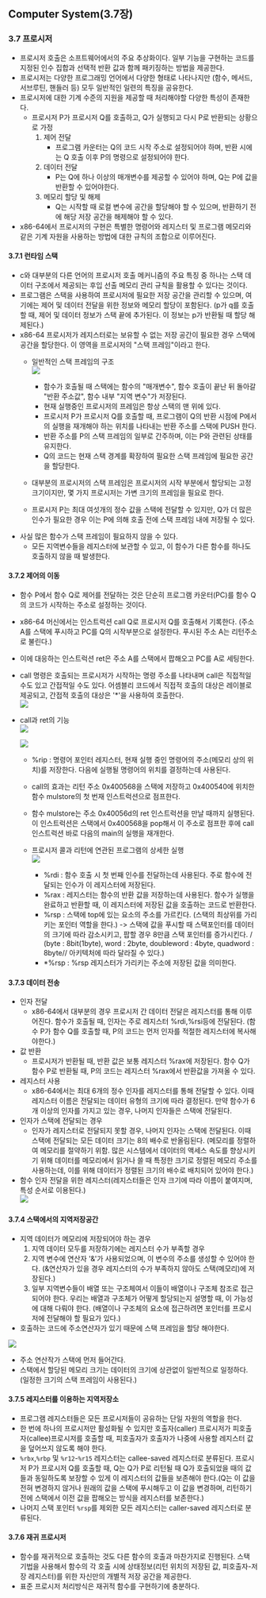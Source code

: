 ## Computer System(3.7장)   

### 3.7 프로시저   
* 프로시저 호출은 소프트웨어에서의 주요 추상화이다. 일부 기능을 구현하는 코드를 지정된 인수 집합과 선택적 반환 값과 함께 패키징하는 방법을 제공한다.    
* 프로시저는 다양한 프로그래밍 언어에서 다양한 형태로 나타나지만 (함수, 메서드, 서브루틴, 핸들러 등) 모두 일반적인 일련의 특징을 공유한다.  
* 프로시저에 대한 기계 수준의 지원을 제공할 때 처리해야할 다양한 특성이 존재한다. 
    * 프로시저 P가 프로시저 Q를 호출하고, Q가 실행되고 다시 P로 반환되는 상황으로 가정   
        1) 제어 전달   
            * 프로그램 카운터는 Q의 코드 시작 주소로 설정되어야 하며, 반환 시에는 Q 호출 이후 P의 명령으로 설정되어야 한다.  
        2) 데이터 전달   
            * P는 Q에 하나 이상의 매개변수를 제공할 수 있어야 하며, Q는 P에 값을 반환할 수 있어야한다.    
        3) 메모리 할당 및 해제   
            * Q는 시작할 때 로컬 변수에 공간을 할당해야 할 수 있으며, 반환하기 전에 해당 저장 공간을 해제해야 할 수 있다.   
* x86-64에서 프로시저의 구현은 특별한 명령어와 레지스터 및 프로그램 메모리와 같은 기계 자원을 사용하는 방법에 대한 규칙의 조합으로 이루어진다.   

#### 3.7.1 런타임 스택   
* c와 대부분의 다른 언어의 프로시저 호출 메커니즘의 주요 특징 중 하나는 스택 데이터 구조에서 제공되는 후입 선출 메모리 관리 규칙을 활용할 수 있다는 것이다.   
* 프로그램은 스택을 사용하여 프로시저에 필요한 저장 공간을 관리할 수 있으며, 여기에는 제어 및 데이터 전달을 위한 정보와 메모리 할당이 포함된다.  (p가 q를 호출할 때, 제어 및 데이터 정보가 스택 끝에 추가된다. 이 정보는 p가 반환될 때 할당 해제된다.)   
* x86-64 프로시저가 레지스터로는 보유할 수 없는 저장 공간이 필요한 경우 스택에 공간을 할당한다. 이 영역을 프로시저의 "스택 프레임"이라고 한다.   
    * 일반적인 스택 프레임의 구조   
        <img src="./img/image9.png">    

        * 함수가 호출될 때 스택에는 함수의 "매개변수", 함수 호출이 끝난 뒤 돌아갈 "반환 주소값", 함수 내부 "지역 변수"가 저장된다. 
        * 현재 실행중인 프로시저의 프레임은 항상 스택의 맨 위에 있다.  
        * 프로시저 P가 프로시저 Q를 호출할 때, 프로그램이 Q의 반환 시점에 P에서의 실행을 재개해야 하는 위치를 나타내는 반환 주소를 스택에 PUSH 한다.   
        * 반환 주소를 P의 스택 프레임의 일부로 간주하며, 이는 P와 관련된 상태를 유지한다.  
        * Q의 코드는 현재 스택 경계를 확장하여 필요한 스택 프레임에 필요한 공간을 할당한다.  
    * 대부분의 프로시저의 스택 프레임은 프로시저의 시작 부분에서 할당되는 고정 크기이지만, 몇 가지 프로시저는 가변 크기의 프레임을 필요로 한다.   
    * 프로시저 P는 최대 여섯개의 정수 값을 스택에 전달할 수 있지만, Q가 더 많은 인수가 필요한 경우 이는 P에 의해 호출 전에 스택 프레임 내에 저장될 수 있다.   
* 사실 많은 함수가 스택 프레임이 필요하지 않을 수 있다.   
    * 모든 지역변수들을 레지스터에 보관할 수 있고, 이 함수가 다른 함수를 하나도 호출하지 않을 때 발생한다.   

#### 3.7.2 제어의 이동  
* 함수 P에서 함수 Q로 제어를 전달하는 것은 단순히 프로그램 카운터(PC)를 함수 Q의 코드가 시작하는 주소로 설정하는 것이다.  
* x86-64 머신에서는 인스트럭션 call Q로 프로시저 Q를 호출해서 기록한다. (주소 A를 스택에 푸시하고 PC를 Q의 시작부분으로 설정한다. 푸시된 주소 A는 리턴주소로 불린다.)    
* 이에 대응하는 인스트럭션 ret은 주소 A를 스택에서 팝해오고 PC를 A로 세팅한다.         
* call 명령은 호출되는 프로시저가 시작하는 명령 주소를 나타내며 call은 직접적일 수도 있고 간접적일 수도 있다. 어셈블리 코드에서 직접적 호출의 대상은 레이블로 제공되고, 간접적 호출의 대상은 '*'을 사용하여 호출한다.   
    <img src="./img/image10.png">   

* call과 ret의 기능   
    <img src="./img/image12.png">   

    <img src="./img/image11.png">   

    * %rip : 명령어 포인터 레지스터, 현재 실행 중인 명령어의 주소(메모리 상의 위치)를 저장한다. 다음에 실행될 명령어의 위치를 결정하는데 사용된다.  
    * call의 효과는 리턴 주소 0x400568을 스택에 저장하고 0x400540에 위치한 함수 mulstore의 첫 번재 인스트럭션으로 점프한다.   
    * 함수 mulstore는 주소 0x40056d의 ret 인스트럭션을 만날 때까지 실행된다.  이 인스트럭션은 스택에서 0x400568을 pop해서 이 주소로 점프한 후에 call 인스트럭션 바로 다음의 main의 실행을 재개한다.   

    * 프로시저 콜과 리턴에 연관된 프로그램의 상세한 실행   
        <img src="./img/image13.png">    

        * %rdi : 함수 호출 시 첫 번째 인수를 전달하는데 사용된다. 주로 함수에 전달되는 인수가 이 레지스터에 저장된다.   
        * %rax : 레지스터는 함수의 반환 값을 저장하는데 사용된다. 함수가 실행을 완료하고 반환할 때, 이 레지스터에 저장된 값을 호출하는 코드로 반환한다.  
        * %rsp : 스택에 top에 있는 요소의 주소를 가르킨다. (스택의 최상위를 가리키는 포인터 역할을 한다.) -> 스택에 값을 푸시할 때 스택포인터를 데이터의 크기에 따라 감소시키고, 팝할 경우 8만큼 스택 포인터를 증가시킨다. / (byte : 8bit(1byte), word : 2byte, doubleword : 4byte, quadword : 8byte// 아키텍처에 따라 달라질 수 있다.) 
        * *%rsp : %rsp 레지스터가 가리키는 주소에 저장된 값을 의미한다.   

#### 3.7.3 데이터 전송   
* 인자 전달  
    * x86-64에서 대부분의 경우 프로시저 간 데이터 전달은 레지스터를 통해 이루어진다. 함수가 호출될 때, 인자는 주로 레지스터 %rdi,%rsi등에 전달된다. (함수 P가 함수 Q를 호출할 때, P의 코드는 먼저 인자를 적절한 레지스터에 복사해야한다.)        
* 값 반환  
    * 프로시저가 반환될 때, 반환 값은 보통 레지스터 %rax에 저장된다. 함수 Q가 함수 P로 반환될 때, P의 코드는 레지스터 %rax에서 반환값을 가져올 수 있다.  
* 레지스터 사용    
    * x86-64에서는 최대 6개의 정수 인자를 레지스터를 통해 전달할 수 있다. 이때 레지스터 이름은 전달되는 데이터 유형의 크기에 따라 결정된다. 만약 함수가 6개 이상의 인자를 가지고 있는 경우, 나머지 인자들은 스택에 전달된다.  
* 인자가 스택에 전달되는 경우   
    * 인자가 레지스터로 전달되지 못할 경우, 나머지 인자는 스택에 전달된다. 이때 스택에 전달되는 모든 데이터 크기는 8의 배수로 반올림된다. (메모리를 정렬하여 메모리를 절약하기 위함. 많은 시스템에서 데이터의 액세스 속도를 향상시키기 위해 데이터를 메모리에서 읽거나 쓸 때 특정한 크기로 정렬된 메모리 주소를 사용하는데, 이를 위해 데이터가 정렬된 크기의 배수로 배치되어 있어야 한다.)  
* 함수 인자 전달을 위한 레지스터(레지스터들은 인자 크기에 따라 이름이 붙여지며, 특성 순서로 이용된다.)            
    <img src="./img/image14.png">    

#### 3.7.4 스택에서의 지역저장공간  
* 지역 데이터가 메모리에 저장되어야 하는 경우   
    1) 지역 데이터 모두를 저장하기에는 레지스터 수가 부족할 경우    
    2) 지역 변수에 연산자 '&'가 사용되었으며, 이 변수의 주소를 생성할 수 있어야 한다. (&연산자가 있을 경우 레지스터의 수가 부족하지 않아도 스택(메모리)에 저장된다.)
    3) 일부 지역변수들이 배열 또는 구조체여서 이들이 배열이나 구조체 참조로 접근되어야 한다. 우리는 배열과 구조체가 어떻게 할당되는지 설명할 때, 이 가능성에 대해 다뤄야 한다. (배열이나 구조체의 요소에 접근하려면 포인터를 프로시저에 전달해야 할 필요가 있다.)     
* 호출하는 코드에 주소연산자가 있기 때문에 스택 프레임을 할당 해야한다.   
<img src="./img/image15.png">    

* 주소 연산작가 스택에 먼저 들어간다. 
* 스택에서 할당된 메모리 크기는 데이터의 크기에 상관없이 일반적으로 일정하다. (일정한 크기의 스택 프레임이 사용된다.)

#### 3.7.5 레지스터를 이용하는 지역저장소   
* 프로그램 레지스터들은 모든 프로시저들이 공유하는 단일 자원의 역할을 한다.   
* 한 번에 하나의 프로시저만 활성화될 수 있지만 호출자(caller) 프로시저가 피호출자(callee)프로시저를 호출할 때, 피호출자가 호출자가 나중에 사용할 레지스터 값을 덮어쓰지 않도록 해야 한다.  
* ```%rbx```,```%rbp``` 및 ```%r12```-```%r15``` 레지스터는 callee-saved 레지스터로 분류된다. 프로시저 P가 프로시저 Q를 호출할 때, Q는 Q가 P로 리턴될 때 Q가 호출되었을 때의 값들과 동일하도록 보장할 수 있게 이 레지스터의 값들을 보존해야 한다.(Q는 이 값을 전혀 변경하지 않거나 원래의 값을 스택에 푸시해두고 이 값을 변경하며, 리턴하기 전에 스택에서 이전 값을 팝해오는 방식을 레지스터를 보존한다.)   
* 나머지 스택 포인터 ```%rsp```를 제외한 모든 레지스터는 caller-saved 레지스터로 분류된다.   

#### 3.7.6 재귀 프로시저   
* 함수를 재귀적으로 호출하는 것도 다른 함수의 호출과 마찬가지로 진행된다. 스택 기법을 사용해서 함수의 각 호출 시에 상태정보(리턴 위치의 저장된 값, 피호출자-저장 레지스터)를 위한 자신만의 개별적 저장 공간을 제공한다.  
* 표준 프로시저 처리방식은 재귀적 함수를 구현하기에 충분하다.  




  


 











